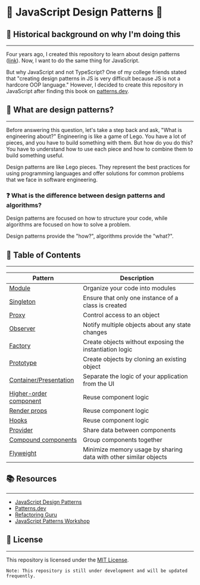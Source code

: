 # 🌟 JavaScript Design Patterns 🌟

## 📜 Historical background on why I'm doing this
---
Four years ago, I created this repository to learn about design patterns ([link](https://github.com/massoudsalem/DesignPatterns)). Now, I want to do the same thing for JavaScript.

But why JavaScript and not TypeScript? One of my college friends stated that "creating design patterns in JS is very difficult because JS is not a hardcore OOP language." However, I decided to create this repository in JavaScript after finding this book on [patterns.dev](https://patterns.dev/).

## 🤔 What are design patterns?
---
Before answering this question, let's take a step back and ask, "What is engineering about?" Engineering is like a game of Lego. You have a lot of pieces, and you have to build something with them. But how do you do this? You have to understand how to use each piece and how to combine them to build something useful.

Design patterns are like Lego pieces. They represent the best practices for using programming languages and offer solutions for common problems that we face in software engineering.

### ❓ What is the difference between design patterns and algorithms?
Design patterns are focused on how to structure your code, while algorithms are focused on how to solve a problem.

Design patterns provide the "how?", algorithms provide the "what?".

## 📖 Table of Contents
---
| Pattern | Description |
| --- | --- |
[Module](./Module/) | Organize your code into modules
[Singleton](./Singleton/) | Ensure that only one instance of a class is created
[Proxy](./Proxy/) | Control access to an object
[Observer](./Observer/) | Notify multiple objects about any state changes
[Factory](./Factory/) | Create objects without exposing the instantiation logic
[Prototype](./Prototype/) | Create objects by cloning an existing object
[Container/Presentation](./ContainerPresentational/) | Separate the logic of your application from the UI
[Higher-order component](./Higher%20Order%20Component%20(HOC)/) | Reuse component logic
[Render props](./Render%20Props/) | Reuse component logic
[Hooks](./Hooks/) | Reuse component logic
[Provider](./Provider/) | Share data between components
[Compound components](./Compound%20Pattern/) | Group components together
[Flyweight](./Flyweight/) | Minimize memory usage by sharing data with other similar objects

## 📚 Resources
---
- [JavaScript Design Patterns](https://www.amazon.com/JavaScript-Design-Patterns-Addy-Osmani/dp/1449331815)
- [Patterns.dev](https://patterns.dev/)
- [Refactoring Guru](https://refactoring.guru/design-patterns)
- [JavaScript Patterns Workshop](https://frontendmasters.com/courses/tour-js-patterns/)

## 📝 License
---
This repository is licensed under the [MIT License](./LICENSE).
```
Note: This repository is still under development and will be updated frequently.
```